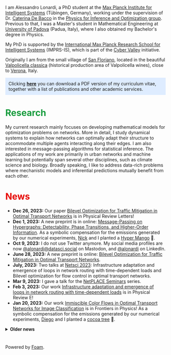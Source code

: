 I am Alessandro Lonardi, a PhD student at the <a href="https://is.mpg.de/">Max Planck Institute for Intelligent Systems</a> (Tübingen, Germany), working under the supervision of Dr. <a href="https://cdebacco.com/">Caterina De Bacco</a> in the <a href="https://is.mpg.de/employees?_=1598796063852&action=index&controller=employees&departments=pio&query=&utf8=\%E2\%9C\%93">Physics for Inference and Optimization group</a>. Previous to that, I was a Master's student in Mathematical Engineering at <a href="https://www.unipd.it/en/">University of Padova</a> (Padua, Italy), where I also obtained my Bachelor's degree in Physics. <br/>

My PhD is supported by the <a href="https://imprs.is.mpg.de">International Max Planck Research School for Intelligent Systems</a> (IMPRS-IS), which is part of the <a href="https://cyber-valley.de/en">Cyber Valley</a> initiative.

Originally I am from the small village of <a href="https://goo.gl/maps/LnPtj2FqxjT1W1pg6">San Floriano</a>, located in the beautiful <a href="https://it.wikipedia.org/wiki/Valpolicella_classica">Valpolicella classica</a> (historical production area of Valpolicella wines), close to <a href="https://en.wikipedia.org/wiki/Verona">Verona</a>, Italy.

<div style="background-color: #deecff ; padding: 10px; border: 1px #a3c7f7;">
  Clicking <a href="../files/CV_ACTIVITIES_PUBLICATIONS.pdf" download><b>here</b></a> you can download a PDF version of my curriculum vitae, together with a list of publications and other academic services.<br />
</div>

<h1><span style="color:#169B3C">Research</span></h1>

My current research mainly focuses on developing mathematical models for optimization problems on networks. More in detail, I study dynamical systems to explain how networks can optimally adapt their structure to accommodate multiple agents interacting along their edges. I am also interested in message-passing algorithms for statistical inference. The applications of my work are primarily in urban networks and machine learning but potentially span several other disciplines, such as climate science and biology. Broadly speaking, I like to address data-rich problems where mechanistic models and inferential predictions mutually benefit from each other.

<h1><span style="color:#E70700">News</span></h1>

* <b>Dec 26, 2023:</b> Our paper <a href="https://journals.aps.org/prl/abstract/10.1103/PhysRevLett.131.267401">Bilevel Optimization for Traffic Mitigation in Optimal Transport Networks</a> is in Physical Review Letters!
* <b>Dec 1, 2023:</b> A new preprint is in online: <a href="https://arxiv.org/abs/2312.00708">Message-Passing on Hypergraphs: Detectability, Phase Transitions, and Higher-Order Information</a>. As a symbolic compensation for the emissions generated by our numerical experiments, <a href="https://nickruggeri.github.io/">Nick</a> and I planted a <a href="https://www.treedom.net/en/user/nicolo-ruggeri-7568/trees/ZMG-8DNK">Hyper Mango</a> 🥭.
* <b>Oct 9, 2023:</b> I do not use Twitter anymore. My social media profiles are now <a href="https://datasci.social/@alonardi">@alonardi@datasci.social</a> on Mastodon, and <a href="https://www.linkedin.com/in/alonardi/">@alonardi</a> on LinkedIn.
* <b>June 28, 2023:</b> A new preprint is online: <a href="https://arxiv.org/abs/2306.16246">Bilevel Optimization for Traffic Mitigation in Optimal Transport Networks</a>.
* <b>July, 2023:</b> Two talks at <a href="https://netsci2023.wixsite.com/netsci2023">Netsci 2023</a>: Infrastructure adaptation and emergence of loops in network routing with time-dependent loads and Bilevel optimization for flow control in optimal transport networks.
* <b>Mar 9, 2023:</b> I gave a talk for the <a href="https://sites.google.com/view/netplace/home-page">NetPLACE Seminars</a> series.
* <b>Feb 3, 2023:</b> Our work <a href="https://journals.aps.org/pre/abstract/10.1103/PhysRevE.107.024302">Infrastructure adaptation and emergence of loops in network routing with time-dependent loads</a> is in Physical Review E!
* <b>Jan 20, 2023:</b> Our work <a href="https://www.frontiersin.org/articles/10.3389/fphy.2023.1089114/abstract">Immiscible Color Flows in Optimal Transport Networks for Image Classification</a> is in Frontiers in Physics! As a symbolic compensation for the emissions generated by our numerical experiments, <a href="https://diegoabt.github.io/">Diego</a> and I planted a <a href="https://www.treedom.net/en/page/register?id=49Z-KEWX">cocoa tree</a> 🌿.
<details>
  <summary><b>Older news</b></summary>
<ul>

<li><b>May 6, 2022:</b> Our work <a href="https://www.nature.com/articles/s41598-022-11348-9">Multicommodity routing optimization for engineering networks</a> is in Scientific Reports!</li>
<li><b>May 4, 2022:</b> A new preprint is online: Immiscible Color Flows in Optimal Transport Networks for Image Classification.</li>
<li><b>Dec 21, 2021:</b> A new preprint is online: Infrastructure adaptation and emergence of loops in network routing with time-dependent loads.</li>
<li><b>Oct 13, 2021 - Feb 11, 2022:</b> I am a teaching assistant for the course of <a href="https://github.com/APMLA-2021/APMLA-WS_21-22_material">Advanced Probabilistic Machine Learning and Applications (2022)</a>, at <a href="https://uni-tuebingen.de/universitaet/">University of Tübingen</a>.</li>
<li><b>Oct 4, 2021:</b> Our work <a href="https://journals.aps.org/prresearch/abstract/10.1103/PhysRevResearch.3.043010">Designing optimal networks for multicommodity transport problem</a> is in Physical Review Research!</li>
<li><b>July 14, 2021:</b> Our work <a href="https://www.mdpi.com/1999-4893/14/7/189">Optimal Transport in Multilayer Networks for Traffic Flow Optimization</a> has just been published.</li>
<li><b>Apr 19, 2021 - July 31, 2021:</b> I was a teaching assistant for the course of Advanced Probabilistic Machine Learning and Applications (2021), at <a href="https://uni-tuebingen.de/universitaet/">University of Tübingen</a>.</li>
<li><b>Feb 12, 2021:</b> I joined the <a href="https://imprs.is.mpg.de">International Max Planck Research School for Intelligent Systems</a>!</li>
</ul>

</details>

<h1></h1>

<script src="https://climateclock.world/widget-v2.js" async></script>

<h1></h1>

Powered by [Foam](https://github.com/foambubble).